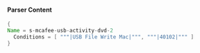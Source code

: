 #### Parser Content
```Java
{
Name = s-mcafee-usb-activity-dvd-2
  Conditions = [ """|USB File Write Mac|""", """|40102|""" ]
}
```